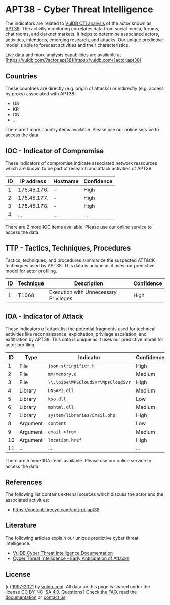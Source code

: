 # APT38 - Cyber Threat Intelligence

The indicators are related to [VulDB CTI analysis](https://vuldb.com/?doc.cti) of the actor known as [APT38](https://vuldb.com/?actor.apt38). The activity monitoring correlates data from social media, forums, chat rooms, and darknet markets. It helps to determine associated actors, activities, intentions, emerging research, and attacks. Our unique predictive model is able to forecast activities and their characteristics.

Live data and more analysis capabilities are available at [https://vuldb.com/?actor.apt38](https://vuldb.com/?actor.apt38)

## Countries

These countries are directly (e.g. origin of attacks) or indirectly (e.g. access by proxy) associated with APT38:

* US
* KR
* CN
* ...

There are 1 more country items available. Please use our online service to access the data.

## IOC - Indicator of Compromise

These indicators of compromise indicate associated network ressources which are known to be part of research and attack activities of APT38.

ID | IP address | Hostname | Confidence
-- | ---------- | -------- | ----------
1 | 175.45.176. | - | High
2 | 175.45.177. | - | High
3 | 175.45.178. | - | High
4 | ... | ... | ...

There are 2 more IOC items available. Please use our online service to access the data.

## TTP - Tactics, Techniques, Procedures

Tactics, techniques, and procedures summarize the suspected ATT&CK techniques used by APT38. This data is unique as it uses our predictive model for actor profiling.

ID | Technique | Description | Confidence
-- | --------- | ----------- | ----------
1 | T1068 | Execution with Unnecessary Privileges | High

## IOA - Indicator of Attack

These indicators of attack list the potential fragments used for technical activities like reconnaissance, exploitation, privilege escalation, and exfiltration by APT38. This data is unique as it uses our predictive model for actor profiling.

ID | Type | Indicator | Confidence
-- | ---- | --------- | ----------
1 | File | `json-stringifier.h` | High
2 | File | `mm/memory.c` | Medium
3 | File | `\\.\pipe\WPSCloudSvr\WpsCloudSvr` | High
4 | Library | `DNSAPI.dll` | Medium
5 | Library | `kso.dll` | Low
6 | Library | `mshtml.dll` | Medium
7 | Library | `system/libraries/Email.php` | High
8 | Argument | `content` | Low
9 | Argument | `email->from` | Medium
10 | Argument | `location.href` | High
11 | ... | ... | ...

There are 5 more IOA items available. Please use our online service to access the data.

## References

The following list contains external sources which discuss the actor and the associated activities:

* https://content.fireeye.com/apt/rpt-apt38

## Literature

The following articles explain our unique predictive cyber threat intelligence:

* [VulDB Cyber Threat Intelligence Documentation](https://vuldb.com/?doc.cti)
* [Cyber Threat Intelligence - Early Anticipation of Attacks](https://www.scip.ch/en/?labs.20201022)

## License

(c) [1997-2021](https://vuldb.com/?doc.changelog) by [vuldb.com](https://vuldb.com/?doc.about). All data on this page is shared under the license [CC BY-NC-SA 4.0](https://creativecommons.org/licenses/by-nc-sa/4.0/). Questions? Check the [FAQ](https://vuldb.com/?doc.faq), read the [documentation](https://vuldb.com/?doc) or [contact us](https://vuldb.com/?contact)!
